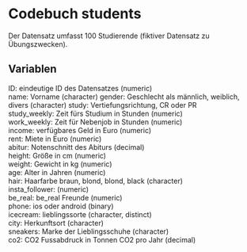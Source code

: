 # Codebuch students
Der Datensatz umfasst 100 Studierende (fiktiver Datensatz zu Übungszwecken).

## Variablen
ID: eindeutige ID des Datensatzes (numeric)  
name: Vorname (character)
gender: Geschlecht als männlich, weiblich, divers (character)
study: Vertiefungsrichtung, CR oder PR  
study_weekly: Zeit fürs Studium in Stunden (numeric)  
work_weekly: Zeit für Nebenjob in Stunden (numeric)  
income: verfügbares Geld in Euro (numeric)  
rent: Miete in Euro (numeric)  
abitur: Notenschnitt des Abiturs (decimal)  
height: Größe in cm (numeric)  
weight: Gewicht in kg (numeric)  
age: Alter in Jahren (numeric)  
hair: Haarfarbe braun, blond, blond, black (character)  
insta_follower: (numeric)   
be_real: be_real Freunde (numeric)  
phone: ios oder android (binary)  
icecream: lieblingssorte (character, distinct)  
city: Herkunftsort (character)  
sneakers: Marke der Lieblingsschuhe (character)  
co2: CO2 Fussabdruck in Tonnen CO2 pro Jahr (decimal)  


